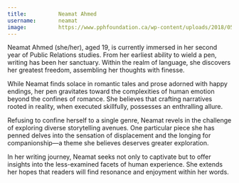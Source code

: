 ```yaml
---
title:          Neamat Ahmed
username:       neamat
image:          https://www.pphfoundation.ca/wp-content/uploads/2018/05/default-avatar-600x600.png          
---
```


Neamat Ahmed (she/her), aged 19, is currently immersed in her second year of Public Relations studies. From her earliest ability to wield a pen, writing has been her sanctuary. Within the realm of language, she discovers her greatest freedom, assembling her thoughts with finesse.

While Neamat finds solace in romantic tales and prose adorned with happy endings, her pen gravitates toward the complexities of human emotion beyond the confines of romance. She believes that crafting narratives rooted in reality, when executed skillfully, possesses an enthralling allure.

Refusing to confine herself to a single genre, Neamat revels in the challenge of exploring diverse storytelling avenues. One particular piece she has penned delves into the sensation of displacement and the longing for companionship—a theme she believes deserves greater exploration.

In her writing journey, Neamat seeks not only to captivate but to offer insights into the less-examined facets of human experience. She extends her hopes that readers will find resonance and enjoyment within her words.
